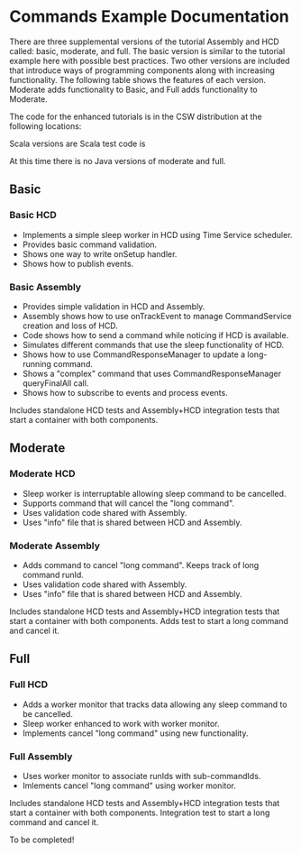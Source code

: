 # Commands Example Documentation

There are three supplemental versions of the tutorial Assembly and HCD called: basic, moderate, and full. The
basic version is similar to the tutorial example here with possible best practices. Two other versions are included that introduce
ways of programming components along with increasing functionality.  The following table shows the
features of each version. Moderate adds functionality to Basic, and Full adds functionality to Moderate.

The code for the enhanced tutorials is in the CSW distribution at the following locations:

Scala versions are <!-- @github[here](/command-example/src/main/scala/org/tmt/osw). -->
Scala test code is <!-- @github[here](/command-example/src/test/scala/org/tmt/osw/). -->  

At this time there is no Java versions of moderate and full.

## Basic

### Basic HCD
* Implements a simple sleep worker in HCD using Time Service scheduler.
* Provides basic command validation.
* Shows one way to write onSetup handler.
* Shows how to publish events.

### Basic Assembly
* Provides simple validation in HCD and Assembly.
* Assembly shows how to use onTrackEvent to manage CommandService creation and loss of HCD.
* Code shows how to send a command while noticing if HCD is available.
* Simulates different commands that use the sleep functionality of HCD.
* Shows how to use CommandResponseManager to update a long-running command.
* Shows a "complex" command that uses CommandResponseManager queryFinalAll call.
* Shows how to subscribe to events and process events.

Includes standalone HCD tests and Assembly+HCD integration tests that start a container with both components.

## Moderate
### Moderate HCD
* Sleep worker is interruptable allowing sleep command to be cancelled.
* Supports command that will cancel the "long command".
* Uses validation code shared with Assembly.
* Uses "info" file that is shared between HCD and Assembly.

### Moderate Assembly
* Adds command to cancel "long command". Keeps track of long command runId.
* Uses validation code shared with Assembly.
* Uses "info" file that is shared between HCD and Assembly.

Includes standalone HCD tests and Assembly+HCD integration tests that start a container with both components.
Adds test to start a long command and cancel it.

## Full

### Full HCD
* Adds a worker monitor that tracks data allowing any sleep command to be cancelled.
* Sleep worker enhanced to work with worker monitor.
* Implements cancel "long command" using new functionality.

### Full Assembly
* Uses worker monitor to associate runIds with sub-commandIds.
* Imlements cancel "long command" using worker monitor.

Includes standalone HCD tests and Assembly+HCD integration tests that start a container with both components.
Integration test to start a long command and cancel it.

To be completed!